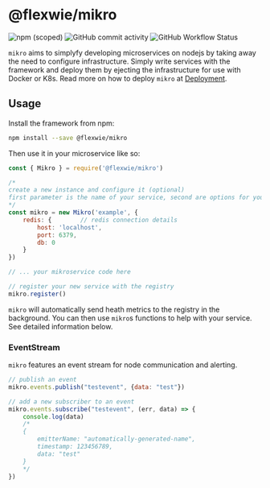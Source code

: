 # @flexwie/mikro

![npm (scoped)](https://img.shields.io/npm/v/@flexwie/mikro)
![GitHub commit activity](https://img.shields.io/github/commit-activity/m/fosscom/mikro)
![GitHub Workflow Status](https://img.shields.io/github/workflow/status/fosscom/mikro/test?label=tests)

`mikro` aims to simplyfy developing microservices on nodejs by taking away the need to configure infrastructure. Simply write services with the framework and deploy them by ejecting the infrastructure for use with Docker or K8s. Read more on how to deploy `mikro` at [Deployment]('#deployment').

## Usage
Install the framework from npm:
```sh
npm install --save @flexwie/mikro
```

Then use it in your microservice like so:
```javascript
const { Mikro } = require('@flexwie/mikro')

/*
create a new instance and configure it (optional)
first parameter is the name of your service, second are options for your environement
*/
const mikro = new Mikro('example', {
    redis: {        // redis connection details
        host: 'localhost',
        port: 6379,
        db: 0
    }
})

// ... your mikroservice code here

// register your new service with the registry
mikro.register()

```

`mikro` will automatically send heath metrics to the registry in the background. You can then use `mikro`s functions to help with your service. See detailed information below.

### EventStream
`mikro` features an event stream for node communication and alerting.

```javascript
// publish an event
mikro.events.publish("testevent", {data: "test"})

// add a new subscriber to an event
mikro.events.subscribe("testevent", (err, data) => {
    console.log(data)
    /*
    {
        emitterName: "automatically-generated-name",
        timestamp: 123456789,
        data: "test"
    }
    */
})
```